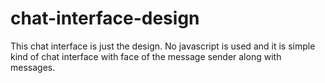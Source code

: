 # chat-interface-design
This chat interface is just the design. No javascript is used and it is simple kind of chat interface with face of the message sender along with messages.
